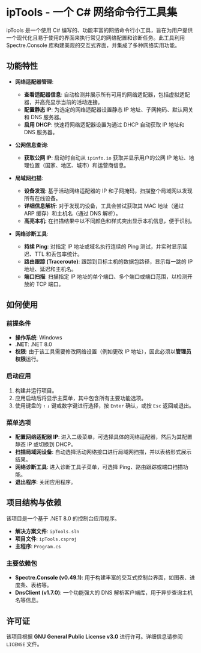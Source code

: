 # ipTools - 一个 C# 网络命令行工具集

ipTools 是一个使用 C# 编写的、功能丰富的网络命令行小工具，旨在为用户提供一个现代化且易于使用的界面来执行常见的网络配置和诊断任务。此工具利用 Spectre.Console 库构建美观的交互式界面，并集成了多种网络实用功能。

## 功能特性

- **网络适配器管理**:
    - **查看适配器信息**: 自动检测并展示所有可用的网络适配器，包括虚拟适配器，并高亮显示当前的活动连接。
    - **配置静态 IP**: 为选定的网络适配器设置静态 IP 地址、子网掩码、默认网关和 DNS 服务器。
    - **启用 DHCP**: 快速将网络适配器设置为通过 DHCP 自动获取 IP 地址和 DNS 服务器。

- **公网信息查询**:
    - **获取公网 IP**: 启动时自动从 `ipinfo.io` 获取并显示用户的公网 IP 地址、地理位置（国家、地区、城市）和运营商信息。

- **局域网扫描**:
    - **设备发现**: 基于活动网络适配器的 IP 和子网掩码，扫描整个局域网以发现所有在线设备。
    - **详细信息解析**: 对于发现的设备，工具会尝试获取其 MAC 地址（通过 ARP 缓存）和主机名（通过 DNS 解析）。
    - **高亮本机**: 在扫描结果中以不同颜色和样式突出显示本机信息，便于识别。

- **网络诊断工具**:
    - **持续 Ping**: 对指定 IP 地址或域名执行连续的 Ping 测试，并实时显示延迟、TTL 和丢包率统计。
    - **路由跟踪 (Traceroute)**: 跟踪到目标主机的数据包路径，显示每一跳的 IP 地址、延迟和主机名。
    - **端口扫描**: 扫描指定 IP 地址的单个端口、多个端口或端口范围，以检测开放的 TCP 端口。

## 如何使用

### 前提条件
- **操作系统**: Windows
- **.NET**: .NET 8.0
- **权限**: 由于该工具需要修改网络设置（例如更改 IP 地址），因此必须以**管理员权限**运行。

### 启动应用
1.  构建并运行项目。
2.  应用启动后将显示主菜单，其中包含所有主要功能选项。
3.  使用键盘的 `↑` `↓` 键或数字键进行选择，按 `Enter` 确认，或按 `Esc` 返回或退出。

### 菜单选项
- **配置网络适配器 IP**: 进入二级菜单，可选择具体的网络适配器，然后为其配置静态 IP 或切换到 DHCP。
- **扫描局域网设备**: 自动选择活动网络接口进行局域网扫描，并以表格形式展示结果。
- **网络诊断工具**: 进入诊断工具子菜单，可选择 Ping、路由跟踪或端口扫描功能。
- **退出程序**: 关闭应用程序。

## 项目结构与依赖

该项目是一个基于 .NET 8.0 的控制台应用程序。

- **解决方案文件**: `ipTools.sln`
- **项目文件**: `ipTools.csproj`
- **主程序**: `Program.cs`

### 主要依赖包
- **Spectre.Console (v0.49.1)**: 用于构建丰富的交互式控制台界面，如图表、进度条、表格等。
- **DnsClient (v1.7.0)**: 一个功能强大的 DNS 解析客户端库，用于异步查询主机名等信息。

## 许可证
该项目根据 **GNU General Public License v3.0** 进行许可。详细信息请参阅 `LICENSE` 文件。
